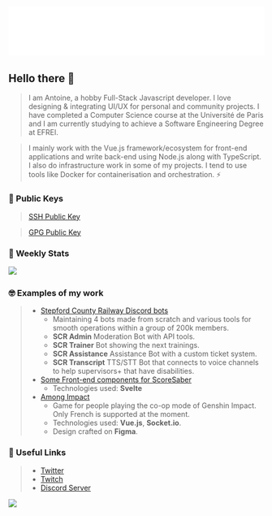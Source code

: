 ![Metrics](https://github.com/JiveOff/JiveOff/raw/main/github-metrics.svg)

## Hello there 👋

> I am Antoine, a hobby Full-Stack Javascript developer. I love designing & integrating UI/UX for personal and community projects. I have completed a Computer Science course at the Université de Paris and I am currently studying to achieve a Software Engineering Degree at EFREI.

> I mainly work with the Vue.js framework/ecosystem for front-end applications and write back-end using Node.js along with TypeScript. I also do infrastructure work in some of my projects. I tend to use tools like Docker for containerisation and orchestration. ⚡

### 🔑 Public Keys

> [SSH Public Key](https://jiveoff.fr/ssh.pub)

> [GPG Public Key](https://jiveoff.fr/pgp_keys.asc)

### 📅 Weekly Stats

<img src="https://github-readme-stats-dykwecpvn-github-readme-stats-team.vercel.app/api/wakatime?username=jiveoff&api_domain=waka.jiveoff.fr&bg_color=1A202C&title_color=2F855A&icon_color=2F855A&text_color=ffffff&custom_title=Wakapi%20Week%20Stats&layout=compact">

### 🤓 Examples of my work

> - [Stepford County Railway Discord bots](https://discord.gg/scr)
>   - Maintaining 4 bots made from scratch and various tools for smooth operations within a group of 200k members.
>   -   **SCR Admin** Moderation Bot with API tools.
>   -   **SCR Trainer** Bot showing the next trainings.
>   -   **SCR Assistance** Assistance Bot with a custom ticket system.
>   -   **SCR Transcript** TTS/STT Bot that connects to voice channels to help supervisors+ that have disabilities.
> - [Some Front-end components for ScoreSaber](https://scoresaber.com)
>   - Technologies used: **Svelte**
> - [Among Impact](https://among-impact.jiveoff.fr)
>   - Game for people playing the co-op mode of Genshin Impact. Only French is supported at the moment.
>   - Technologies used: **Vue.js**, **Socket.io**.
>   - Design crafted on **Figma**.

### 💬 Useful Links

> - [Twitter](https://twitter.com/JiveOff)
> - [Twitch](https://twitch.tv/jiveoff)
> - [Discord Server](https://discord.jiveoff.fr)

<img src="https://cr-ss-service.azurewebsites.net/api/ScreenShot?widget=summary&username=jiveoff" style="width: 450px">
